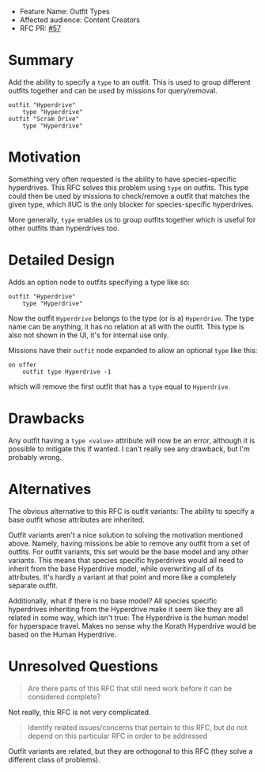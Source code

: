 - Feature Name: Outfit Types
- Affected audience: Content Creators
- RFC PR: [#57](https://github.com/EndlessSkyCommunity/endless-sky/pull/57)

# Summary

Add the ability to specify a `type` to an outfit. This is used to group different outfits together and can be used by missions for query/removal.

```
outfit "Hyperdrive"
	type "Hyperdrive"
outfit "Scram Drive"
	type "Hyperdrive"
```

# Motivation

Something very often requested is the ability to have species-specific hyperdrives. This RFC solves this problem using `type` on outfits. This type could then be used by missions to check/remove a outfit that matches the given type, which IIUC is the only blocker for species-specific hyperdrives.

More generally, `type` enables us to group outfits together which is useful for other outfits than hyperdrives too.

# Detailed Design

Adds an option node to outfits specifying a type like so:

```
outfit "Hyperdrive"
	type "Hyperdrive"
```

Now the outfit `Hyperdrive` belongs to the type (or is a) `Hyperdrive`. The type name can be anything, it has no relation at all with the outfit. This type is also not shown in the UI, it's for internal use only.

Missions have their `outfit` node expanded to allow an optional `type` like this:

```
on offer
	outfit type Hyperdrive -1
```

which will remove the first outfit that has a `type` equal to `Hyperdrive`.


# Drawbacks

Any outfit having a `type <value>` attribute will now be an error, although it is possible to mitigate this if wanted. I can't really see any drawback, but I'm probably wrong.

# Alternatives

The obvious alternative to this RFC is outfit variants: The ability to specify a base outfit whose attributes are inherited.

Outfit variants aren't a nice solution to solving the motivation mentioned above. Namely, having missions be able to remove any outfit from a set of outfits. For outfit variants, this set would be the base model and any other variants. This means that species specific hyperdrives would all need to inherit from the base Hyperdrive model, while overwriting all of its attributes. It's hardly a variant at that point and more like a completely separate outfit.

Additionally, what if there is no base model? All species specific hyperdrives inheriting from the Hyperdrive make it seem like they are all related in some way, which isn't true: The Hyperdrive is the human model for hyperspace travel. Makes no sense why the Korath Hyperdrive would be based on the Human Hyperdrive.

# Unresolved Questions
> Are there parts of this RFC that still need work before it can be considered complete?

Not really, this RFC is not very complicated.

> Identify related issues/concerns that pertain to this RFC, but do not depend on this particular RFC in order to be addressed

Outfit variants are related, but they are orthogonal to this RFC (they solve a different class of problems).
